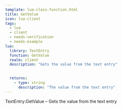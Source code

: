 ```yaml
---
template: lua-class-function.html
title: GetValue
icon: lua-client
tags:
  - lua
  - client
  - needs-verification
  - needs-example
lua:
  library: TextEntry
  function: GetValue
  realm: client
  description: "Gets the value from the text entry"
  
  
  returns:
    - type: string
      description: "The value from the text entry"
---
```


<div class="lua__search__keywords">
TextEntry:GetValue &#x2013; Gets the value from the text entry
</div>
